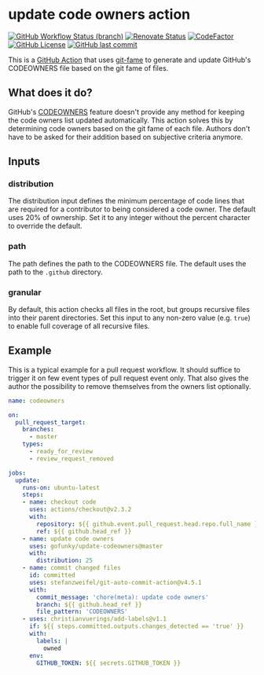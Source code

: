 # update code owners action

[![GitHub Workflow Status (branch)](https://img.shields.io/github/workflow/status/gofunky/update-codeowners/build/master?style=for-the-badge)](https://github.com/gofunky/update-codeowners/actions)
[![Renovate Status](https://img.shields.io/badge/renovate-enabled-green?style=for-the-badge&logo=renovatebot&color=1a1f6c)](https://app.renovatebot.com/dashboard#github/gofunky/update-codeowners)
[![CodeFactor](https://www.codefactor.io/repository/github/gofunky/update-codeowners/badge?style=for-the-badge)](https://www.codefactor.io/repository/github/gofunky/update-codeowners)
[![GitHub License](https://img.shields.io/github/license/gofunky/update-codeowners.svg?style=for-the-badge)](https://github.com/gofunky/update-codeowners/blob/master/LICENSE)
[![GitHub last commit](https://img.shields.io/github/last-commit/gofunky/update-codeowners.svg?style=for-the-badge&color=9cf)](https://github.com/gofunky/update-codeowners/commits/master)

This is a [GitHub Action](https://github.com/features/actions) that uses [git-fame](https://pypi.org/project/git-fame) to generate and update GitHub's CODEOWNERS file based on the git fame of files.

## What does it do?

GitHub's [CODEOWNERS](https://docs.github.com/en/github/creating-cloning-and-archiving-repositories/about-code-owners)
feature doesn't provide any method for keeping the code owners list updated automatically.
This action solves this by determining code owners based on the git fame of each file.
Authors don't have to be asked for their addition based on subjective criteria anymore.

## Inputs

### distribution

The distribution input defines the minimum percentage of code lines that are required for a contributor to being 
considered a code owner.
The default uses 20% of ownership. Set it to any integer without the percent character to override the default.

### path

The path defines the path to the CODEOWNERS file.
The default uses the path to the `.github` directory.

### granular

By default, this action checks all files in the root, but groups recursive files into their parent directories.
Set this input to any non-zero value (e.g. `true`) to enable full coverage of all recursive files.

## Example

This is a typical example for a pull request workflow.
It should suffice to trigger it on few event types of pull request event only.
That also gives the author the possibility to remove themselves from the owners list optionally.

<!-- add-file: ./.github/workflows/example.yml -->
``` yml markdown-add-files
name: codeowners

on:
  pull_request_target:
    branches: 
      - master
    types: 
      - ready_for_review
      - review_request_removed

jobs:
  update:
    runs-on: ubuntu-latest
    steps:
    - name: checkout code
      uses: actions/checkout@v2.3.2
      with:
        repository: ${{ github.event.pull_request.head.repo.full_name }}
        ref: ${{ github.head_ref }}
    - name: update code owners
      uses: gofunky/update-codeowners@master
      with:
        distribution: 25
    - name: commit changed files
      id: committed
      uses: stefanzweifel/git-auto-commit-action@v4.5.1
      with:
        commit_message: 'chore(meta): update code owners'
        branch: ${{ github.head_ref }}
        file_pattern: 'CODEOWNERS'
    - uses: christianvuerings/add-labels@v1.1
      if: ${{ steps.committed.outputs.changes_detected == 'true' }}
      with:
        labels: |
          owned
      env:
        GITHUB_TOKEN: ${{ secrets.GITHUB_TOKEN }}

```
